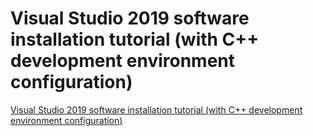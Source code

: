 # Visual Studio 2019 software installation tutorial (with C++ development environment configuration)
[Visual Studio 2019 software installation tutorial (with C++ development environment configuration)](https://aiwithcloud.com/2022/09/16/visual_studio_2019_software_installation_tutorial_with_c_development_environment_configuration/)
